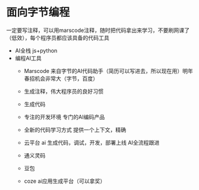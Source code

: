 # 面向字节编程

一定要写注释，可以用marscode注释，随时把代码拿出来学习，不要刷网课了（低效），每个程序员都应该具备的代码工具

- AI全栈
  js+python
- 编程AI工具
  -  Marscode 来自字节的AI代码助手（简历可以写进去，所以现在用）明年春招机会非常大（字节，百度）
    -  生成注释，伟大程序员的良好习惯
    - 生成代码
    - 专注的开发环境
      专门的AI编码产品
    - 全新的代码学习方式
      提供一个上下文，精确
    - 云平台
      ai 生成代码，调试，开发，部署上线 AI全流程跟进

  - 通义灵码
  - 豆包
  - coze ai应用生成平台（可以拿奖）